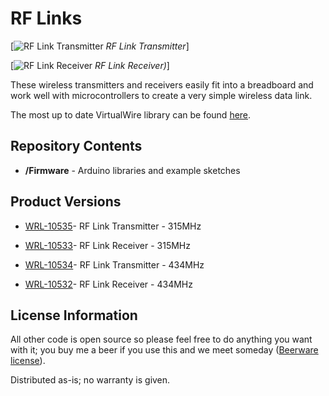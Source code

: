 RF Links
==============
[![RF Link Transmitter](https://dlnmh9ip6v2uc.cloudfront.net/images/products/1/0/5/3/4/10534-01a_medium.jpg)
*RF Link Transmitter*]

[![RF Link Receiver](https://dlnmh9ip6v2uc.cloudfront.net//images/products/1/0/5/3/2/10532-01.jpg)
*RF Link Receiver)*]

These wireless transmitters and receivers easily fit into a breadboard and work well with microcontrollers to create
a very simple wireless data link. 

The most up to date VirtualWire library can be found [here](http://www.airspayce.com/mikem/arduino/VirtualWire/).

Repository Contents
-------------------
* **/Firmware** - Arduino libraries and example sketches

Product Versions
----------------
* [WRL-10535](https://www.sparkfun.com/products/10535)- RF Link Transmitter - 315MHz
* [WRL-10533](https://www.sparkfun.com/products/10533)- RF Link Receiver - 315MHz

* [WRL-10534](https://www.sparkfun.com/products/10534)- RF Link Transmitter - 434MHz
* [WRL-10532](https://www.sparkfun.com/products/10532)- RF Link Receiver - 434MHz

License Information
-------------------
All other code is open source so please feel free to do anything you want with it;
you buy me a beer if you use this and we meet someday ([Beerware license](http://en.wikipedia.org/wiki/Beerware)).

Distributed as-is; no warranty is given.

